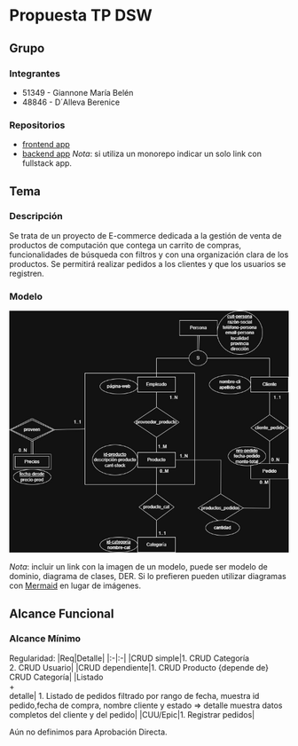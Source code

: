 # Propuesta TP DSW

## Grupo

### Integrantes

- 51349 - Giannone María Belén
- 48846 - D´Alleva Berenice

### Repositorios

- [frontend app](http://hyperlinkToGihubOrGitlab)
- [backend app](http://hyperlinkToGihubOrGitlab)
  _Nota_: si utiliza un monorepo indicar un solo link con fullstack app.

## Tema

### Descripción

Se trata de un proyecto de E-commerce dedicada a la gestión de venta de productos de computación que contega un carrito de compras, funcionalidades de búsqueda con filtros y con una organización clara de los productos. Se permitirá realizar pedidos a los clientes y que los usuarios se registren.

### Modelo

![Modelo actualizado](Diagrama%20de%20Desarrollo.jpg)


_Nota_: incluir un link con la imagen de un modelo, puede ser modelo de dominio, diagrama de clases, DER. Si lo prefieren pueden utilizar diagramas con [Mermaid](https://mermaid.js.org) en lugar de imágenes.

## Alcance Funcional

### Alcance Mínimo

Regularidad:
|Req|Detalle|
|:-|:-|
|CRUD simple|1. CRUD Categoría<br>2. CRUD Usuario|
|CRUD dependiente|1. CRUD Producto {depende de} CRUD Categoría|
|Listado<br>+<br>detalle| 1. Listado de pedidos filtrado por rango de fecha, muestra id pedido,fecha de compra, nombre cliente y estado => detalle muestra datos completos del cliente y del pedido|
|CUU/Epic|1. Registrar pedidos|

Aún no definimos para Aprobación Directa.
